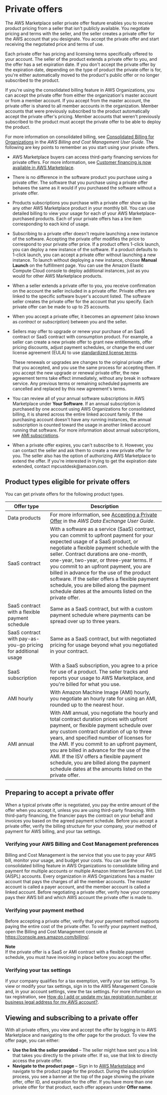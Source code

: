 # Private offers<a name="buyer-private-offers"></a>

 The AWS Marketplace seller private offer feature enables you to receive product pricing from a seller that isn't publicly available\. You negotiate pricing and terms with the seller, and the seller creates a private offer for the AWS account that you designate\. You accept the private offer and start receiving the negotiated price and terms of use\. 

Each private offer has pricing and licensing terms specifically offered to your account\. The seller of the product extends a private offer to you, and the offer has a set expiration date\. If you don't accept the private offer by the expiration date, depending on the type of product the private offer is for, you're either automatically moved to the product's public offer or no longer subscribed to the product\. 

If you're using the consolidated billing feature in AWS Organizations, you can accept the private offer from either the organization's master account or from a member account\. If you accept from the master account, the private offer is shared to all member accounts in the organization\. Member accounts that were previously subscribed to the product automatically accept the private offer's pricing\. Member accounts that weren't previously subscribed to the product must accept the private offer to be able to deploy the product\.

For more information on consolidated billing, see [Consolidated Billing for Organizations](https://docs.aws.amazon.com/awsaccountbilling/latest/aboutv2/consolidated-billing.html) in the *AWS Billing and Cost Management User Guide*\. The following are key points to remember as you start using your private offers\.
+ AWS Marketplace buyers can access third\-party financing services for private offers\. For more information, see [Customer financing is now available in AWS Marketplace](https://s3.us-west-2.amazonaws.com/external-mp-channel-partners/Financing+External+Briefing+Document+Customer+Facing.pdf)\.
+ There is no difference in the software product you purchase using a private offer\. The software that you purchase using a private offer behaves the same as it would if you purchased the software without a private offer\.
+ Products subscriptions you purchase with a private offer show up like any other AWS Marketplace product in your monthly bill\. You can use detailed billing to view your usage for each of your AWS Marketplace\-purchased products\. Each of your private offers has a line item corresponding to each kind of usage\.
+ Subscribing to a private offer doesn't require launching a new instance of the software\. Accepting the private offer modifies the price to correspond to your private offer price\. If a product offers 1\-click launch, you can deploy a new instance of the software\. If a product defaults to 1\-click launch, you can accept a private offer without launching a new instance\. To launch without deploying a new instance, choose **Manual Launch** on the fulfillment page\. You can use the Amazon Elastic Compute Cloud console to deploy additional instances, just as you would for other AWS Marketplace products\.
+ When a seller extends a private offer to you, you receive confirmation on the account the seller included in a private offer\. Private offers are linked to the specific software buyer's account listed\. The software seller creates the private offer for the account that you specify\. Each private offer can be made to up to 25 accounts\. 
+ When you accept a private offer, it becomes an *agreement* \(also known as *contract* or *subscription*\) between you and the seller\. 
+ Sellers may offer to upgrade or renew your purchase of an SaaS contract or SaaS contract with consumption product\. For example, a seller can create a new private offer to grant new entitlements, offer pricing discounts, adjust payment schedules, or change the end user license agreement \(EULA\) to use [standardized license terms](https://docs.aws.amazon.com/marketplace/latest/userguide/standardized-license-terms.html)\.

  These renewals or upgrades are changes to the original private offer that you accepted, and you use the same process for accepting them\. If you accept the new upgrade or renewal private offer, the new agreement terms take effect immediately, without any break in software service\. Any previous terms or remaining scheduled payments are cancelled and replaced by this new agreement's terms\.
+  You can review all of your annual software subscriptions in AWS Marketplace under **Your Software**\. If an annual subscription is purchased by one account using AWS Organizations for consolidated billing, it is shared across the entire linked account family\. If the purchasing account doesn't have any running instances, the annual subscription is counted toward the usage in another linked account running that software\. For more information about annual subscriptions, see [AMI subscriptions](buyer-ami-subscriptions.md)\.
+  When a private offer expires, you can't subscribe to it\. However, you can contact the seller and ask them to create a new private offer for you\. The seller also has the option of authorizing AWS Marketplace to extend the offer\. If you're interested in trying to get the expiration date extended, contact mpcustdesk@amazon\.com\. 

## Product types eligible for private offers<a name="buyer-private-offers-types"></a>

You can get private offers for the following product types\.


| Offer type | Description | 
| --- | --- | 
| Data products | For more information, see [Accepting a Private Offer](https://docs.aws.amazon.com/data-exchange/latest/userguide/subscribe-to-private-offer.html) in the *AWS Data Exchange User Guide*\. | 
|  SaaS contract  |  With a software as a service \(SaaS\) contract, you can commit to upfront payment for your expected usage of a SaaS product, or negotiate a flexible payment schedule with the seller\. Contract durations are one\-month, one\-year, two\-year, or three\-year terms\. If you commit to an upfront payment, you are billed in advance for the use of the product software\. If the seller offers a flexible payment schedule, you are billed along the payment schedule dates at the amounts listed on the private offer\.  | 
|  SaaS contract with a flexible payment schedule  |  Same as a SaaS contract, but with a custom payment schedule where payments can be spread over up to three years\.  | 
|  SaaS contract with pay\-as\-you\-go pricing for additional usage  |  Same as a SaaS contract, but with negotiated pricing for usage beyond what you negotiated in your contract\.  | 
|  SaaS subscription  |  With a SaaS subscription, you agree to a price for use of a product\. The seller tracks and reports your usage to AWS Marketplace, and you're billed for what you use\.   | 
|  AMI hourly  |  With Amazon Machine Image \(AMI\) hourly, you negotiate an hourly rate for using an AMI, rounded up to the nearest hour\.   | 
|  AMI annual  |  With AMI annual, you negotiate the hourly and total contract duration prices with upfront payment, or flexible payment schedule over any custom contract duration of up to three years, and specified number of licenses for the AMI\. If you commit to an upfront payment, you are billed in advance for the use of the AMI\. If the ISV offers a flexible payment schedule, you are billed along the payment schedule dates at the amounts listed on the private offer\.  | 

## Preparing to accept a private offer<a name="buyer-private-offers-prerequsite-steps"></a>

When a typical private offer is negotiated, you pay the entire amount of the offer when you accept it, unless you are using third\-party financing\. With third\-party financing, the financier pays the contract on your behalf and invoices you based on the agreed payment schedule\. Before you accept a private offer, verify the billing structure for your company, your method of payment for AWS billing, and your tax settings\.

### Verifying your AWS Billing and Cost Management preferences<a name="buyer-private-offers-prerequsite-steps-billing"></a>

Billing and Cost Management is the service that you use to pay your AWS bill, monitor your usage, and budget your costs\. You can use the consolidated billing feature in AWS Organizations to consolidate billing and payment for multiple accounts or multiple Amazon Internet Services Pvt\. Ltd \(AISPL\) accounts\. Every organization in AWS Organizations has a master account that pays the charges of all the member accounts\. The master account is called a payer account, and the member account is called a linked account\. Before negotiating a private offer, verify how your company pays their AWS bill and which AWS account the private offer is made to\. 

### Verifying your payment method<a name="buyer-private-offers-prerequsite-steps-payment-method"></a>

Before accepting a private offer, verify that your payment method supports paying the entire cost of the private offer\. To verify your payment method, open the Billing and Cost Management console at [https://console\.aws\.amazon\.com/billing/](https://console.aws.amazon.com/billing/)\.

**Note**  
If the private offer is a SaaS or AMI contract with a flexible payment schedule, you must have invoicing in place before you accept the offer\.

### Verifying your tax settings<a name="buyer-private-offers-prerequsite-steps-tax-settings"></a>

If your company qualifies for a tax exemption, verify your tax settings\. To view or modify your tax settings, sign in to the AWS Management Console and, in your account settings, view the tax settings\. For more information on tax registration, see [How do I add or update my tax registration number or business legal address for my AWS account?](https://aws.amazon.com/premiumsupport/knowledge-center/update-tax-registration-number/)\.

## Viewing and subscribing to a private offer<a name="buyer-private-offers-subscribing"></a>

With all private offers, you view and accept the offer by logging in to AWS Marketplace and navigating to the offer page for the product\. To view the offer page, you can either:
+ **Use the link the seller provided** – The seller might have sent you a link that takes you directly to the private offer\. If so, use that link to directly access the private offer\.
+ **Navigate to the product page** – Sign in to [AWS Marketplace](https://aws.amazon.com/marketplace) and navigate to the product page for the product\. During the subscription process, you see a banner at the top of the page showing the private offer, offer ID, and expiration for the offer\. If you have more than one private offer for that product, each offer appears under **Offer name**\.